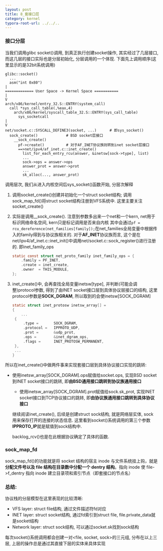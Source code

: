 ```yaml
---
layout: post
title: 8_套接口层
category: kernel
typora-root-url: ../../..
---
```


### 接口分层

当我们调用glibc socket()调用, 到真正执行创建socket操作, 其实经过了几层接口, 而这几层的接口实际也是分层初始化, 分层调用的一个体现. 下面先上调用顺序(这里显示的是32bit系统调用)

```shell
glibc::socket()
  ...
  asm("int 0x80")
|
============= User Space -> Kernel Space ===========
|
V
arch/x86/kernel/entry_32.S::ENTRY(system_call)
  call *sys_call_table(,%eax,4)
    arch/x86/kernel/syscall_table_32.S::ENTRY(sys_call_table)
      sys_socketcall
|
V
net/socket.c::SYSCALL_DEFINE3(socket, ...)		# 即sys_socket()
  sock_create()				# BSD socket层接口
    __sock_create()
      pf->create()			# 对于AF_INET协议族则转到inet socket层接口
      ==>net/ipv4/af_inet.c::inet_create()
        list_for_each_entry_rcu(answer, &inetsw[sock->type], list)
        ...
        sock->ops = answer->ops
        answer_prot = answer->prot
        ...
        sk_alloc(..., answer_prot)
```

调用层次, 我们从进入内核空间后sys_socket()函数开始, 分层次解释

1. 调用socket_create()创建并初始化一个struct socket结构; 调用sock_map_fd()将struct socket结构注册到VFS系统中. 这里主要关注socket_create()

2. 实际是调用\_\_sock_create(). 注意到参数多出来一个net和一个kern, net用于标识网络命名空间, kern只是标记调用是否来自内核
   其中会通过`pf = rcu_dereference(net_families[family]);`在net_families全局变量中根据传入的family得到与协议族相关的. 对于**AF_INET**协议族而言, 这个是在net/ipv4/af_inet.c::inet_init()中调用net/socket.c::sock_register()进行注册的. 即inet_family_ops
   
   ```c
   static const struct net_proto_family inet_family_ops = {
       .family = PF_INET,
       .create = inet_create,
       .owner  = THIS_MODULE,
   };
   ```
   
3. inet_create()中, 会再查找全局变量inetsw[type], 并判断(可能会调整)protocol参数, 得到了由INET socket接口层到具体协议层接口的结构, 这里protocol参数是**SOCK_DGRAM**, 所以取到的会使inetsw[SOCK_DGRAM]

   ```c
   static struct inet_protosw inetsw_array[] =
   {
       ...
   	{
   		.type =       SOCK_DGRAM,
   		.protocol =   IPPROTO_UDP,
   		.prot =       &udp_prot,
   		.ops =        &inet_dgram_ops,
   		.flags =      INET_PROTOSW_PERMANENT,
   	},
   	...
   }
   ```
   
所以在inet_create()中做两件事来实现套接口层到具体协议接口实现的跳转:
   
* 使用inetsw_array[SOCK_DGRAM].ops赋值给socket.ops, 实现BSD socket到INET socket接口的跳转,  即**由BSD通用接口跳转到协议族通用接口**
   * 使用inetsw_array[SOCK_DGRAM].prot赋值给sock.sk_prot, 实现INET socket接口到TCP协议接口的跳转, 即**由协议族通用接口跳转到具体协议接口**
   
   继续阅读inet_create(), 后续是创建struct sock结构, 就是网络层实体, sock 用来保存打开的连接的状态信息. 这里看到socket()系统调用的第三个参数**IPPROTO_IP**就是赋值到sock结构中.
   
   backlog_rcv()也是在此根据协议确定了具体的函数.

### sock_map_fd

sock_map_fd()的功能就是将 socket 结构的宿主 inode 与文件系统挂上钩，就是**分配文件号以及 file 结构在目录数中分配一个 dentry 结构**。指向 inode 使 file->f_dentry 指向 inode 建立目录项和索引节点（即套接口的节点名）



### 总结:

协议栈的分层模型在这里表现的比较清晰:

* VFS layer: struct file结构, 通过文件描述符fd对应
* INET layer: struct socket结构, 通过fd索引到struct file, file.private_data就是socket结构
* Network layer: struct sock结构, 可以通过socket.sk找到sock结构

每次socket()系统调用都会创建一对<file, socket, sock>的三元组, 分布在以上三层, 上层的操作总是通过其直接下层的实体来具体实现


